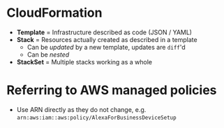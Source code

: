 # CloudFormation

- **Template** = Infrastructure described as code (JSON / YAML)
- **Stack** = Resources actually created as described in a template
  - Can be *updated* by a new template, updates are `diff`'d
  - Can be *nested*
- **StackSet** = Multiple stacks working as a whole

# Referring to AWS managed policies

- Use ARN directly as they do not change, e.g. `arn:aws:iam::aws:policy/AlexaForBusinessDeviceSetup`
